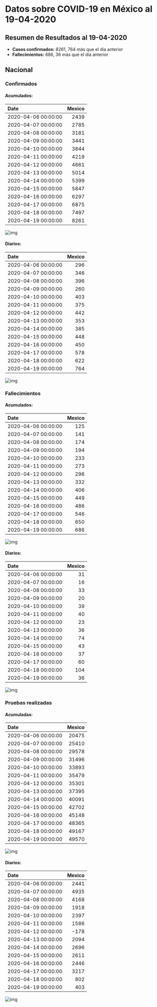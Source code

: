 # Datos sobre COVID-19 en México al 19-04-2020

## Resumen de Resultados al 19-04-2020

- **Casos confirmados:** 8261, 764 más que el día anterior
- **Fallecimientos:** 686, 36 más que el día anterior

## Nacional

### Confirmados

#### Acumulados:

| Date                |   Mexico |
|:--------------------|---------:|
| 2020-04-06 00:00:00 |     2439 |
| 2020-04-07 00:00:00 |     2785 |
| 2020-04-08 00:00:00 |     3181 |
| 2020-04-09 00:00:00 |     3441 |
| 2020-04-10 00:00:00 |     3844 |
| 2020-04-11 00:00:00 |     4219 |
| 2020-04-12 00:00:00 |     4661 |
| 2020-04-13 00:00:00 |     5014 |
| 2020-04-14 00:00:00 |     5399 |
| 2020-04-15 00:00:00 |     5847 |
| 2020-04-16 00:00:00 |     6297 |
| 2020-04-17 00:00:00 |     6875 |
| 2020-04-18 00:00:00 |     7497 |
| 2020-04-19 00:00:00 |     8261 |

![img](img/mex_confirmados_ac.png)

#### Diarios:

| Date                |   Mexico |
|:--------------------|---------:|
| 2020-04-06 00:00:00 |      296 |
| 2020-04-07 00:00:00 |      346 |
| 2020-04-08 00:00:00 |      396 |
| 2020-04-09 00:00:00 |      260 |
| 2020-04-10 00:00:00 |      403 |
| 2020-04-11 00:00:00 |      375 |
| 2020-04-12 00:00:00 |      442 |
| 2020-04-13 00:00:00 |      353 |
| 2020-04-14 00:00:00 |      385 |
| 2020-04-15 00:00:00 |      448 |
| 2020-04-16 00:00:00 |      450 |
| 2020-04-17 00:00:00 |      578 |
| 2020-04-18 00:00:00 |      622 |
| 2020-04-19 00:00:00 |      764 |

![img](img/mex_confirmados_dia.png)

### Fallecimientos

#### Acumulados:

| Date                |   Mexico |
|:--------------------|---------:|
| 2020-04-06 00:00:00 |      125 |
| 2020-04-07 00:00:00 |      141 |
| 2020-04-08 00:00:00 |      174 |
| 2020-04-09 00:00:00 |      194 |
| 2020-04-10 00:00:00 |      233 |
| 2020-04-11 00:00:00 |      273 |
| 2020-04-12 00:00:00 |      296 |
| 2020-04-13 00:00:00 |      332 |
| 2020-04-14 00:00:00 |      406 |
| 2020-04-15 00:00:00 |      449 |
| 2020-04-16 00:00:00 |      486 |
| 2020-04-17 00:00:00 |      546 |
| 2020-04-18 00:00:00 |      650 |
| 2020-04-19 00:00:00 |      686 |

![img](img/mex_muertos_ac.png)

#### Diarios:

| Date                |   Mexico |
|:--------------------|---------:|
| 2020-04-06 00:00:00 |       31 |
| 2020-04-07 00:00:00 |       16 |
| 2020-04-08 00:00:00 |       33 |
| 2020-04-09 00:00:00 |       20 |
| 2020-04-10 00:00:00 |       39 |
| 2020-04-11 00:00:00 |       40 |
| 2020-04-12 00:00:00 |       23 |
| 2020-04-13 00:00:00 |       36 |
| 2020-04-14 00:00:00 |       74 |
| 2020-04-15 00:00:00 |       43 |
| 2020-04-16 00:00:00 |       37 |
| 2020-04-17 00:00:00 |       60 |
| 2020-04-18 00:00:00 |      104 |
| 2020-04-19 00:00:00 |       36 |

![img](img/mex_muertos_dia.png)

### Pruebas realizadas

#### Acumuladas:

| Date                |   Mexico |
|:--------------------|---------:|
| 2020-04-06 00:00:00 |    20475 |
| 2020-04-07 00:00:00 |    25410 |
| 2020-04-08 00:00:00 |    29578 |
| 2020-04-09 00:00:00 |    31496 |
| 2020-04-10 00:00:00 |    33893 |
| 2020-04-11 00:00:00 |    35479 |
| 2020-04-12 00:00:00 |    35301 |
| 2020-04-13 00:00:00 |    37395 |
| 2020-04-14 00:00:00 |    40091 |
| 2020-04-15 00:00:00 |    42702 |
| 2020-04-16 00:00:00 |    45148 |
| 2020-04-17 00:00:00 |    48365 |
| 2020-04-18 00:00:00 |    49167 |
| 2020-04-19 00:00:00 |    49570 |

![img](img/mex_pruebas_ac.png)

#### Diarios:

| Date                |   Mexico |
|:--------------------|---------:|
| 2020-04-06 00:00:00 |     2441 |
| 2020-04-07 00:00:00 |     4935 |
| 2020-04-08 00:00:00 |     4168 |
| 2020-04-09 00:00:00 |     1918 |
| 2020-04-10 00:00:00 |     2397 |
| 2020-04-11 00:00:00 |     1586 |
| 2020-04-12 00:00:00 |     -178 |
| 2020-04-13 00:00:00 |     2094 |
| 2020-04-14 00:00:00 |     2696 |
| 2020-04-15 00:00:00 |     2611 |
| 2020-04-16 00:00:00 |     2446 |
| 2020-04-17 00:00:00 |     3217 |
| 2020-04-18 00:00:00 |      802 |
| 2020-04-19 00:00:00 |      403 |

![img](img/mex_pruebas_dia.png)

